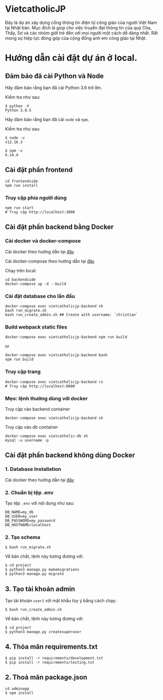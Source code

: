 # VietcatholicJP

Đây là dự án xây dựng cổng thông tin điện tử công giáo của người Việt Nam tại Nhật bản. Mục đích là giúp cho việc truyền đạt thông tin của quý Cha, Thầy, Sơ và các nhóm giới trẻ đến với mọi người một cách dễ dàng nhất. Rất mong sự hiệp lực đóng góp của cộng đồng anh em công giáo tại Nhật.



# Hướng dẫn cài đặt dự án ở local.

## Đảm bảo đã cài Python và Node

Hãy đảm bảo rằng bạn đã cài Python 3.6 trở lên.

Kiểm tra như sau:

```
$ python -V
Python 3.8.5
```

Hãy đảm bảo rằng bạn đã cài `node` và `npm`.

Kiểm tra như sau:

```
$ node -v
v12.16.3

$ npm -v
6.14.4
```

## Cài đặt phần frontend

```
cd frontendside
npm run install
```
### Truy cập phía người dùng


```
npm run start
# Truy cập http://localhost:3000
```

## Cài đặt phần backend bằng Docker

### Cài docker và docker-compose

Cài docker theo hướng dẫn tại [đây](https://docs.docker.com/engine/install/ubuntu/)

Cài docker-compose theo hướng dẫn tại [đây](https://docs.docker.com/compose/install/)

Chạy trên local:

```
cd backendside
docker-compose up -d --build
```

### Cài đặt database cho lần đầu

```
docker-compose exec vietcatholicjp-backend sh
bash run_migrate.sh
bash run_create_admin.sh ## Create with username: `christian`
```
### Build webpack static files

```
docker-compose exec vietcatholicjp-backend npm run build
```
or

```
docker-compose exec vietcatholicjp-backend bash
npm run build
```

### Truy cập trang

```
docker-compose exec vietcatholicjp-backend rs
# Truy cập http://localhost:8000
```

### Mẹo: lệnh thường dùng với docker

Truy cập vào backend container
```
docker-compose exec vietcatholicjp-backend sh
```
Truy cập vào db container
```
docker-compose exec vietcatholic-db sh
mysql -u username -p

```

## Cài đặt phần backend không dùng Docker

### 1. Database Installation
Cài docker theo hướng dẫn tại [đây](https://dev.mysql.com/doc/workbench/en/wb-installing.html)

### 2. Chuẩn bị tệp .env

Tạo tệp `.env` với nội dung như sau:

```
DB_NAME=my_db
DB_USER=my_user
DB_PASSWORD=my_password
DB_HOSTNAME=localhost
```

### 2. Tạo schema

```
$ bash run_migrate.sh
```

Về bản chất, lệnh này tương đương với:

```
$ cd project
$ python3 manage.py makemigrations
$ python3 manage.py migrate
```

## 3. Tạo tài khoản admin

Tạo tài khoản `user1` với mật khẩu tùy ý bằng cách chạy:

```
$ bash run_create_admin.sh
```

Về bản chất, lệnh này tương đương với:

```
$ cd project
$ python3 manage.py createsuperuser
```

## 4. Thỏa mãn requirements.txt

```
$ pip install -r requirements/development.txt
$ pip install -r requirements/testing.txt
```

## 2. Thoả mãn package.json

```
cd adminapp
$ npm install
```
